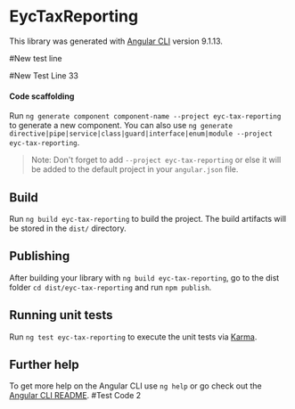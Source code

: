 # EycTaxReporting

This  library was generated with [Angular CLI](https://github.com/angular/angular-cli) version 9.1.13.

#New test line

#New Test Line 33

#### Code scaffolding

Run `ng generate component component-name --project eyc-tax-reporting` to generate a new component. You can also use `ng generate directive|pipe|service|class|guard|interface|enum|module --project eyc-tax-reporting`.
> Note: Don't forget to add `--project eyc-tax-reporting` or else it will be added to the default project in your `angular.json` file. 

## Build

Run `ng build eyc-tax-reporting` to build the project. The build artifacts will be stored in the `dist/` directory.

## Publishing

After building your library with `ng build eyc-tax-reporting`, go to the dist folder `cd dist/eyc-tax-reporting` and run `npm publish`.

## Running unit tests

Run `ng test eyc-tax-reporting` to execute the unit tests via [Karma](https://karma-runner.github.io).

## Further help

To get more help on the Angular CLI use `ng help` or go check out the [Angular CLI README](https://github.com/angular/angular-cli/blob/master/README.md).
#Test Code 2

